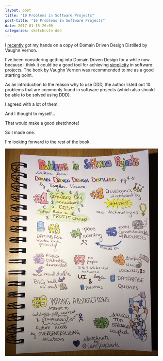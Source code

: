 ```yaml
---
layout: post
title: "10 Problems in Software Projects"
post-title: "10 Problems in Software Projects"
date: 2017-01-15 20:00
categories: sketchnote ddd
---
```


I [recently](https://twitter.com/iamjoyclark/status/819625907182850048) got my hands on a copy of Domain Driven Design Distilled by Vaughn Vernon. 

I've been considering getting into Domain Driven Design for a while now because I think it could be a good tool for achieving [simplicity](https://www.innoq.com/en/blog/simplicity-fighting-complexity/) in software projects. The book by Vaughn Vernon was recommended to me as a good starting point.

As an introduction to the reason why to use DDD, the author listed out 10 problems that are commonly found in software projects (which also should be able to be solved using DDD).

I agreed with a lot of them. 

And I thought to myself...

That would make a good sketchnote!

So I made one.

I'm looking forward to the rest of the book.

![10 Problems in Software Projects](/img/2017-01-15-10-problems.jpg "10 Problems in Software Projects")